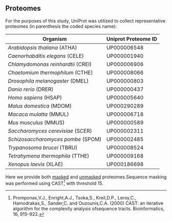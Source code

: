 ## Proteomes

For the purposes of this study, UniProt was utilized to collect representative proteomes (in parenthesis the coded species name):


| Organism | Uniprot Proteome ID |
| ----------- | ----------- |
| *Arabidopsis thaliana* (ATHA)| UP000006548 |
| *Caenorhabditis elegans* (CELE)| UP000001940 |
| *Chlamydomonas reinhardtii* (CREI)| UP000006906 |
| *Chaetomium thermophilum* (CTHE)| UP000008066 |
| *Drosophila melanogaster* (DMEL)| UP000000803 |
| *Danio rerio* (DRER)| UP000000437 |
| *Homo sapiens* (HSAP)| UP000005640 |
| *Malus domestica* (MDOM) | UP000290289 |
| *Macaca mulatta* (MMUL)| UP000006718 |
| *Mus musculus* (MMUS)| UP000000589 |
| *Saccharomyces cerevisiae* (SCER)| UP000002311 |
| *Schizosaccharomyces pombe* (SPOM)| UP000002485 |
| *Trypanosoma brucei* (TBRU)| UP000008524 |
| *Tetrahymena thermophila* (TTHE) | UP000009168 |
| *Xenopus laevis* (XLAE)| UP000186698 |

Here we provide both [masked](./masked/) and [unmasked](./unmasked/) proteomes.Sequence masking was performed using CAST[^1] with threshold 15.

[^1]: Promponas,V.J., Enright,A.J., Tsoka,S., Kreil,D.P., Leroy,C., Hamodrakas,S., Sander,C. and Ouzounis,C.A. (2000) CAST: an iterative algorithm for the complexity analysis ofsequence tracts. Bioinformatics, 16, 915–922.
